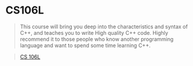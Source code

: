 # CS106L
> This course will bring you deep into the characteristics and syntax of C++, and teaches you to write High quality C++ code. Highly
> recommend it to those people who know another programming language and want to spend some time learning C++.

> [CS 106L](http://web.stanford.edu/class/cs106l/) 
